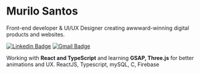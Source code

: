 # Murilo Santos

Front-end developer & UI/UX Designer creating awwward-winning digital products and websites.

[![Linkedin Badge](https://img.shields.io/badge/-Murilo%20Santos-231f20?style=flat-square&logo=Linkedin&logoColor=white&link=https://www.linkedin.com/in/giovannalinda)](https://www.linkedin.com/in/muhhx) 
[![Gmail Badge](https://img.shields.io/badge/-muriloue@gmail.com-231f20?style=flat-square&logo=Gmail&logoColor=white&link=mailto:muriloue@gmail.com)](mailto:muriloue@gmail.com)

Working with <strong>React and TypeScript</strong> and learning <strong>GSAP, Three.js</strong> for better animations and UX.
ReactJS, Typescript, mySQL, C, Firebase
